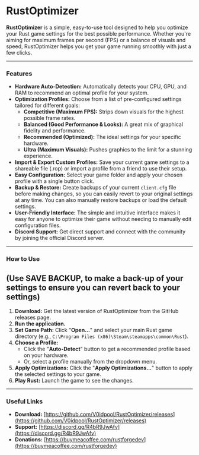 # RustOptimizer

**RustOptimizer** is a simple, easy-to-use tool designed to help you optimize your Rust game settings for the best possible performance. Whether you're aiming for maximum frames per second (FPS) or a balance of visuals and speed, RustOptimizer helps you get your game running smoothly with just a few clicks.

---

### Features

* **Hardware Auto-Detection:** Automatically detects your CPU, GPU, and RAM to recommend an optimal profile for your system.
* **Optimization Profiles:** Choose from a list of pre-configured settings tailored for different goals:
    * **Competitive (Maximum FPS):** Strips down visuals for the highest possible frame rates.
    * **Balanced (Good Performance & Looks):** A great mix of graphical fidelity and performance.
    * **Recommended (Optimized):** The ideal settings for your specific hardware.
    * **Ultra (Maximum Visuals):** Pushes graphics to the limit for a stunning experience.
* **Import & Export Custom Profiles:** Save your current game settings to a shareable file (.rop) or import a profile from a friend to use their setup.
* **Easy Configuration:** Select your game folder and apply your chosen profile with a single button click.
* **Backup & Restore:** Create backups of your current `client.cfg` file before making changes, so you can easily revert to your original settings at any time. You can also manually restore backups or load the default settings.
* **User-Friendly Interface:** The simple and intuitive interface makes it easy for anyone to optimize their game without needing to manually edit configuration files.
* **Discord Support:** Get direct support and connect with the community by joining the official Discord server.

---

### How to Use

## **(Use SAVE BACKUP, to make a back-up of your settings to ensure you can revert back to your settings)**

1.  **Download:** Get the latest version of RustOptimizer from the GitHub releases page.
2.  **Run the application.**
3.  **Set Game Path:** Click "**Open...**" and select your main Rust game directory (e.g., `C:\Program Files (x86)\Steam\steamapps\common\Rust`).
4.  **Choose a Profile:**
    * Click the "**Auto-Detect**" button to get a recommended profile based on your hardware.
    * Or, select a profile manually from the dropdown menu.
5.  **Apply Optimizations:** Click the "**Apply Optimizations...**" button to apply the selected settings to your game.
6.  **Play Rust:** Launch the game to see the changes.

---

### Useful Links

* **Download:** [https://github.com/V0idpool/RustOptimizer/releases](https://github.com/V0idpool/RustOptimizer/releases)
* **Support:** [https://discord.gg/R4bR9JwAfv](https://discord.gg/R4bR9JwAfv)
* **Donations:** [https://buymeacoffee.com/rustforgedev](https://buymeacoffee.com/rustforgedev)
